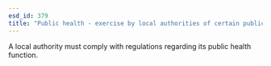 ```yaml
---
esd_id: 379
title: "Public health - exercise by local authorities of certain public health functions "
---
```


A local authority must comply with regulations regarding its public health function.

